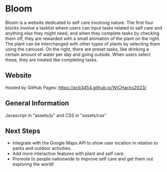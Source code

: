 # Bloom
Bloom is a website dedicated to self care involving nature. The first four blocks involve a tasklist where users can input tasks related to self care and anything else they might need, and when they complete tasks by checking them off, they are rewarded with a small animation of the plant on the right. The plant can be interchanged with other types of plants by selecting them using the carousel. On the right, there are preset tasks, like drinking a certain amount of water per day and going outside. When users select these, they are treated like completing tasks. 

## Website
Hosted by GitHub Pages: https://acb3454.github.io/WiCHacks2023/

## General Information
Javascript in "assets/js" and CSS in "assets/css"

## Next Steps
* Integrate with the Google Maps API to show user location in relation to parks and outdoor activities.
* Add more interactive features with plant and self care.
* Promote to people nationwide to improve self care and get them out exploring the world!
